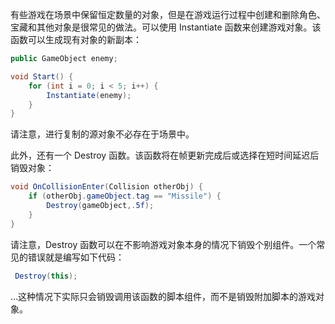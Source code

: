 有些游戏在场景中保留恒定数量的对象，但是在游戏运行过程中创建和删除角色、宝藏和其他对象是很常见的做法。可以使用 Instantiate 函数来创建游戏对象。该函数可以生成现有对象的新副本：

```csharp
public GameObject enemy;

void Start() {
    for (int i = 0; i < 5; i++) {
        Instantiate(enemy);
    }
}
```

请注意，进行复制的源对象不必存在于场景中。

此外，还有一个 Destroy 函数。该函数将在帧更新完成后或选择在短时间延迟后销毁对象：

```csharp
void OnCollisionEnter(Collision otherObj) {
    if (otherObj.gameObject.tag == "Missile") {
        Destroy(gameObject,.5f);
    }
}
```

请注意，Destroy 函数可以在不影响游戏对象本身的情况下销毁个别组件。一个常见的错误就是编写如下代码：

```csharp
 Destroy(this);
```

…这种情况下实际只会销毁调用该函数的脚本组件，而不是销毁附加脚本的游戏对象。